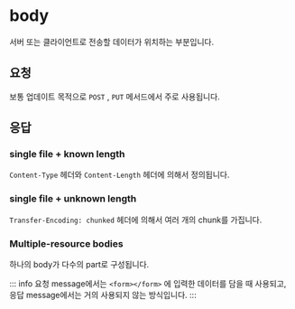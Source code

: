 # body

서버 또는 클라이언트로 전송할 데이터가 위치하는 부분입니다.

## 요청

보통 업데이트 목적으로 `POST` , `PUT` 메서드에서 주로 사용됩니다.

## 응답

### single file + known length

`Content-Type` 헤더와 `Content-Length` 헤더에 의해서 정의됩니다.

### single file + unknown length

`Transfer-Encoding: chunked` 헤더에 의해서 여러 개의 chunk를 가집니다.

### Multiple-resource bodies

하나의 body가 다수의 part로 구성됩니다.

::: info
요청 message에서는 `<form></form>` 에 입력한 데이터를 담을 때 사용되고, 응답 message에서는 거의 사용되지 않는 방식입니다.
:::
